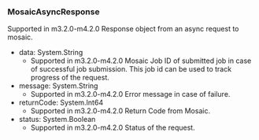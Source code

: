 ### MosaicAsyncResponse
Supported in m3.2.0-m4.2.0
  Response object from an async request to mosaic.

- data: System.String
  - Supported in m3.2.0-m4.2.0
  Mosaic Job ID of submitted job in case of successful job submission. This job id can be used to track progress of the request.
- message: System.String
  - Supported in m3.2.0-m4.2.0
  Error message in case of failure.
- returnCode: System.Int64
  - Supported in m3.2.0-m4.2.0
  Return Code from Mosaic.
- status: System.Boolean
  - Supported in m3.2.0-m4.2.0
  Status of the request.
